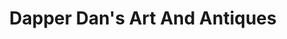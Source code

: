 ---
title: "Dapper Dan's Art And Antiques"
url: /farmville/dapper-dans-art-and-antiques/
shop: antiques
---